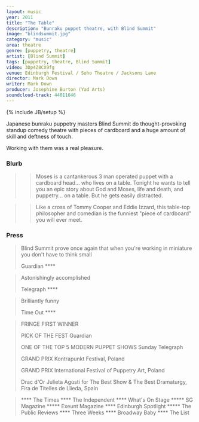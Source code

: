 ```yaml
---
layout: music
year: 2011
title: "The Table"
description: "Bunraku puppet theatre, with Blind Summit"
image: "blindsummit.jpg"
category: "music"
area: theatre
genre: [puppetry, theatre]
artist: [Blind Summit]
tags: [puppetry, theatre, Blind Summit]
video: 3Dp4Z8CX9fg
venue: Edinburgh Festival / Soho Theatre / Jacksons Lane
director: Mark Down
writer: Mark Down
producer: Josephine Burton (Yad Arts)
soundcloud-track: 44011646
---
```

{% include JB/setup %}

Japanese bunraku puppetry masters Blind Summit do thought-provoking standup comedy theatre with pieces of cardboard and a huge amount of skill and deftness of touch.

Working with them was a real pleasure.

<h3>Blurb</h3>

>> Moses is a cantankerous 3 man operated puppet with a cardboard head... who lives on a table. Tonight he wants to tell you an epic story about God and Moses, life and death, and puppetry... on a table. But he gets easily distracted. 

>> Like a cross of Tommy Cooper and Eddie Izzard, this table-top philosopher and comedian is the funniest "piece of cardboard" you will ever meet.

<h3>Press</h3>
<blockquote>
<p>Blind Summit prove once again that when you're working in miniature you don't have to think small</p>
<footer>Guardian ****</footer>
</blockquote>

<blockquote>
<p>Astonishingly accomplished</p>
<footer>Telegraph ****</footer>
</blockquote>
<blockquote>
<p>Brilliantly funny</p>
<footer>Time Out ****</footer>
</blockquote>

<blockquote>
<p>FRINGE FIRST WINNER</p>  
<p>PICK OF THE FEST Guardian  </p>
<p>ONE OF THE TOP 5 MODERN PUPPET SHOWS Sunday Telegraph  </p>
<p>GRAND PRIX Kontrapunkt Festival, Poland   </p>
<p>GRAND PRIX International Festival of Puppetry Art, Poland  </p>
<p>Drac d'Or Julieta Agusti for The Best Show & The Best Dramaturgy, Fira de Titelles de Llieda, Spain</p>
<footer></footer>
</blockquote>
<blockquote>
<p>**** The Times **** The Independent **** What's On Stage ***** SG Magazine ***** Exeunt Magazine **** Edinburgh Spotlight ***** The Public Reviews **** Three Weeks **** Broadway Baby **** The List</p>
<footer></footer>
</blockquote>

